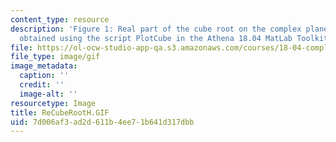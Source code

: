 ```yaml
---
content_type: resource
description: 'Figure 1: Real part of the cube root on the complex plane.  Picture
  obtained using the script PlotCube in the Athena 18.04 MatLab Toolkit.'
file: https://ol-ocw-studio-app-qa.s3.amazonaws.com/courses/18-04-complex-variables-with-applications-fall-1999/7d006af3ad2d611b4ee71b641d317dbb_ReCubeRootH.GIF
file_type: image/gif
image_metadata:
  caption: ''
  credit: ''
  image-alt: ''
resourcetype: Image
title: ReCubeRootH.GIF
uid: 7d006af3-ad2d-611b-4ee7-1b641d317dbb
---
```

